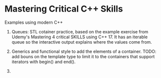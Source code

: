 # Mastering Critical C++ Skills
Examples using modern C++ 

1. Queues: STL cotainer practice, based on the example exercise from Udemy's Mastering 4 critical SKILLS using C++ 17. It has an iterable queue so the interactive output explains where the values come from.

2. Generics and functional style to add the elements of a container. TODO: add bouns on the template type to limit it to the containers that support iterators with begin() and end().
3.  
